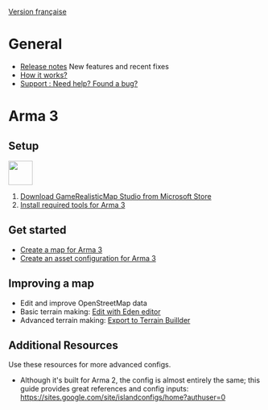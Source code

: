 [Version française](Home-FR)

# General

- [Release notes](Release-Notes) New features and recent fixes
- [How it works?](How-it-works)
- [Support : Need help? Found a bug?](Support)

# Arma 3

## Setup

<a href="https://apps.microsoft.com/store/detail/9MTJ3C92Q53C?launch=true&mode=mini"><img src="https://get.microsoft.com/images/en-US%20dark.svg" height="48" /></a>

1. [Download GameRealisticMap Studio from Microsoft Store](https://www.microsoft.com/store/productId/9MTJ3C92Q53C)
2. [Install required tools for Arma 3](Install-required-tools-for-Arma-3)

## Get started

- [Create a map for Arma 3](Create-a-map-for-Arma-3)
- [Create an asset configuration for Arma 3](Create-an-asset-configuration-for-Arma-3)

## Improving a map

- Edit and improve OpenStreetMap data 
- Basic terrain making: [Edit with Eden editor](Edit-With-Eden-Editor)
- Advanced terrain making: [Export to Terrain Buillder](Terrain-Builder-Export)

## Additional Resources
Use these resources for more advanced configs. 

- Although it's built for Arma 2, the config is almost entirely the same; this guide provides great references and config inputs: https://sites.google.com/site/islandconfigs/home?authuser=0
